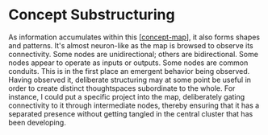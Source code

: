 # Concept Substructuring

As information accumulates within this [[concept-map]], it also forms shapes and patterns.  It's almost neuron-like as the map is browsed to observe its connectivity.  Some nodes are unidirectional; others are bidirectional.  Some nodes appear to operate as inputs or outputs.  Some nodes are common conduits.  This is in the first place an emergent behavior being observed.  Having observed it, deliberate structuring may at some point be useful in order to create distinct thoughtspaces subordinate to the whole.  For instance, I could put a specific project into the map, deliberately gating connectivity to it through intermediate nodes, thereby ensuring that it has a separated presence without getting tangled in the central cluster that has been developing.

[//begin]: # "Autogenerated link references for markdown compatibility"
[concept-map]: concept-map "Concept Map"
[//end]: # "Autogenerated link references"